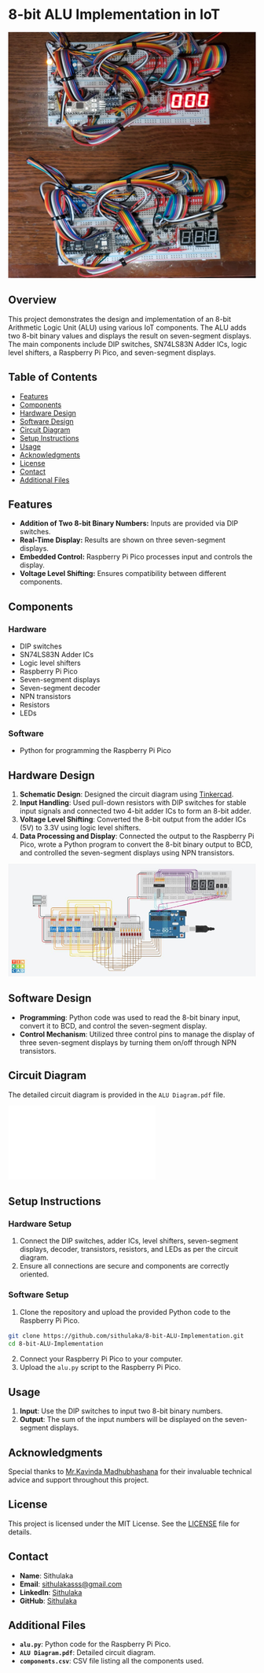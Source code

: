 # 8-bit ALU Implementation in IoT

<img src="Image/Alu.png" alt="8-bit ALU" width="700" height="500">

## Overview
This project demonstrates the design and implementation of an 8-bit Arithmetic Logic Unit (ALU) using various IoT components. The ALU adds two 8-bit binary values and displays the result on seven-segment displays. The main components include DIP switches, SN74LS83N Adder ICs, logic level shifters, a Raspberry Pi Pico, and seven-segment displays.

## Table of Contents
- [Features](#features)
- [Components](#components)
- [Hardware Design](#hardware-design)
- [Software Design](#software-design)
- [Circuit Diagram](#circuit-diagram)
- [Setup Instructions](#setup-instructions)
- [Usage](#usage)
- [Acknowledgments](#acknowledgments)
- [License](#license)
- [Contact](#contact)
- [Additional Files](#additional-files)

## Features
- **Addition of Two 8-bit Binary Numbers:** Inputs are provided via DIP switches.
- **Real-Time Display:** Results are shown on three seven-segment displays.
- **Embedded Control:** Raspberry Pi Pico processes input and controls the display.
- **Voltage Level Shifting:** Ensures compatibility between different components.

## Components
### Hardware
- DIP switches
- SN74LS83N Adder ICs
- Logic level shifters
- Raspberry Pi Pico
- Seven-segment displays
- Seven-segment decoder
- NPN transistors
- Resistors
- LEDs

### Software
- Python for programming the Raspberry Pi Pico

## Hardware Design
1. **Schematic Design**: Designed the circuit diagram using [Tinkercad](https://www.tinkercad.com/things/0uAzScpMNXA).
2. **Input Handling**: Used pull-down resistors with DIP switches for stable input signals and connected two 4-bit adder ICs to form an 8-bit adder.
3. **Voltage Level Shifting**: Converted the 8-bit output from the adder ICs (5V) to 3.3V using logic level shifters.
4. **Data Processing and Display**: Connected the output to the Raspberry Pi Pico, wrote a Python program to convert the 8-bit binary output to BCD, and controlled the seven-segment displays using NPN transistors.

![Tinkercad Design](Image/Tinkercard.png)

## Software Design
- **Programming**: Python code was used to read the 8-bit binary input, convert it to BCD, and control the seven-segment display.
- **Control Mechanism**: Utilized three control pins to manage the display of three seven-segment displays by turning them on/off through NPN transistors.

## Circuit Diagram
The detailed circuit diagram is provided in the `ALU Diagram.pdf` file.

![Circuit Diagram](Documents/ALU%20Diagram.pdf)

## Setup Instructions
### Hardware Setup
1. Connect the DIP switches, adder ICs, level shifters, seven-segment displays, decoder, transistors, resistors, and LEDs as per the circuit diagram.
2. Ensure all connections are secure and components are correctly oriented.

### Software Setup
1. Clone the repository and upload the provided Python code to the Raspberry Pi Pico.

```bash
git clone https://github.com/sithulaka/8-bit-ALU-Implementation.git
cd 8-bit-ALU-Implementation
```

2. Connect your Raspberry Pi Pico to your computer.
3. Upload the `alu.py` script to the Raspberry Pi Pico.

## Usage
1. **Input**: Use the DIP switches to input two 8-bit binary numbers.
2. **Output**: The sum of the input numbers will be displayed on the seven-segment displays.

## Acknowledgments
Special thanks to [Mr.Kavinda Madhubhashana](https://github.com/advisors-github-username) for their invaluable technical advice and support throughout this project.

## License
This project is licensed under the MIT License. See the [LICENSE](LICENSE) file for details.

## Contact
- **Name**: Sithulaka
- **Email**: [sithulakasss@gmail.com](mailto:sithulakasss@gmail.com)
- **LinkedIn**: [Sithulaka](https://linkedin.com/in/sithulaka)
- **GitHub**: [Sithulaka](https://github.com/sithulaka)

## Additional Files
- **`alu.py`**: Python code for the Raspberry Pi Pico.
- **`ALU Diagram.pdf`**: Detailed circuit diagram.
- **`components.csv`**: CSV file listing all the components used.
